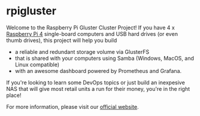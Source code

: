 # rpigluster
Welcome to the Raspberry Pi Gluster Cluster Project!  If you have 4 x [Raspberry Pi 4](https://www.raspberrypi.org/products/raspberry-pi-4-model-b/) single-board computers and USB hard drives (or even thumb drives), this project will help you build
* a reliable and redundant storage volume via GlusterFS
* that is shared with your computers using Samba (Windows, MacOS, and Linux compatible)
* with an awesome dashboard powered by Prometheus and Grafana.

If you're looking to learn some DevOps topics or just build an inexpesive NAS that will give most retail units a run for their money, you're in the right place!

For more information, please visit our [official website](https://rpigluster.org).

